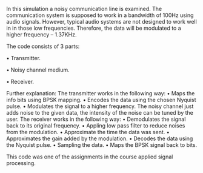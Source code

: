 In this simulation a noisy communication line is examined.
The communication system is supposed to work in a bandwidth of 100Hz using audio signals. However, typical audio systems are not designed to work well in in those low frequencies. Therefore, the data will be modulated to a higher frequency – 1.37KHz.

The code consists of 3 parts:

•	Transmitter.

•	Noisy channel medium.

•	Receiver.

Further explanation:
The transmitter works in the following way:
•	Maps the info bits using BPSK mapping.
•	Encodes the data using the chosen Nyquist pulse.
•	Modulates the signal to a higher frequency.
The noisy channel just adds noise to the given data, the intensity of the noise can be tuned by the user.
The receiver works in the following way:
•	Demodulates the signal back to its original frequency.
•	Appling low pass filter to reduce noises from the modulation.
•	Approximate the time the data was sent.
•	Approximates the gain added by the modulation.
•	Decodes the data using the Nyquist pulse.
•	Sampling the data.
•	Maps the BPSK signal back to bits.

This code was one of the assignments in the course applied signal processing.
